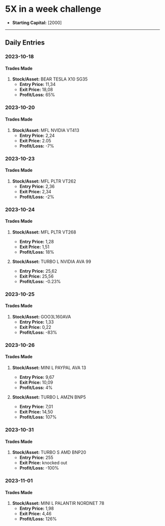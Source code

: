# 5X in a week challenge

- **Starting Capital:** [2000]

---

## Daily Entries

### 2023-10-18

#### Trades Made

1. **Stock/Asset:** BEAR TESLA X10 SG35
   - **Entry Price:** 11,34
   - **Exit Price:**  18,08
   - **Profit/Loss:** 65%
  
### 2023-10-20

#### Trades Made

1. **Stock/Asset:** MFL NVIDIA VT413
   - **Entry Price:** 2,24
   - **Exit Price:**  2.05
   - **Profit/Loss:** -7%

### 2023-10-23

#### Trades Made
1. **Stock/Asset:** MFL PLTR VT262
   - **Entry Price:** 2,36
   - **Exit Price:**  2,34
   - **Profit/Loss:** -2%

### 2023-10-24
#### Trades Made
1. **Stock/Asset:** MFL PLTR VT268
   - **Entry Price:** 1,28
   - **Exit Price:**  1,51
   - **Profit/Loss:** 18%

2. **Stock/Asset:** TURBO L NVIDIA AVA 99
   - **Entry Price:** 25,62
   - **Exit Price:**  25,56
   - **Profit/Loss:** -0.23%

### 2023-10-25
#### Trades Made
1. **Stock/Asset:** GOO3L160AVA
   - **Entry Price:** 1,33
   - **Exit Price:**  0,22
   - **Profit/Loss:** -83%

### 2023-10-26
#### Trades Made
1. **Stock/Asset:** MINI L PAYPAL AVA 13
   - **Entry Price:** 9,67
   - **Exit Price:**  10,09
   - **Profit/Loss:** 4%

2. **Stock/Asset:** TURBO L AMZN BNP5
   - **Entry Price:** 7,01
   - **Exit Price:**  14,50
   - **Profit/Loss:** 107%

### 2023-10-31
#### Trades Made
1. **Stock/Asset:** TURBO S AMD BNP20
   - **Entry Price:** 255
   - **Exit Price:**  knocked out
   - **Profit/Loss:** -100%

### 2023-11-01
#### Trades Made
1. **Stock/Asset:** MINI L PALANTIR NORDNET 78
   - **Entry Price:** 1,98
   - **Exit Price:**  4,46
   - **Profit/Loss:** 126%


